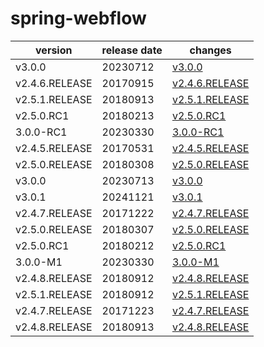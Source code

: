# spring-webflow	


|version|release date|changes|
|---|---|---|
|v3.0.0|20230712|[v3.0.0](./v3.0.0-20230712.md)|
|v2.4.6.RELEASE|20170915|[v2.4.6.RELEASE](./v2.4.6.RELEASE-20170915.md)|
|v2.5.1.RELEASE|20180913|[v2.5.1.RELEASE](./v2.5.1.RELEASE-20180913.md)|
|v2.5.0.RC1|20180213|[v2.5.0.RC1](./v2.5.0.RC1-20180213.md)|
|3.0.0-RC1|20230330|[3.0.0-RC1](./3.0.0-RC1-20230330.md)|
|v2.4.5.RELEASE|20170531|[v2.4.5.RELEASE](./v2.4.5.RELEASE-20170531.md)|
|v2.5.0.RELEASE|20180308|[v2.5.0.RELEASE](./v2.5.0.RELEASE-20180308.md)|
|v3.0.0|20230713|[v3.0.0](./v3.0.0-20230713.md)|
|v3.0.1|20241121|[v3.0.1](./v3.0.1-20241121.md)|
|v2.4.7.RELEASE|20171222|[v2.4.7.RELEASE](./v2.4.7.RELEASE-20171222.md)|
|v2.5.0.RELEASE|20180307|[v2.5.0.RELEASE](./v2.5.0.RELEASE-20180307.md)|
|v2.5.0.RC1|20180212|[v2.5.0.RC1](./v2.5.0.RC1-20180212.md)|
|3.0.0-M1|20230330|[3.0.0-M1](./3.0.0-M1-20230330.md)|
|v2.4.8.RELEASE|20180912|[v2.4.8.RELEASE](./v2.4.8.RELEASE-20180912.md)|
|v2.5.1.RELEASE|20180912|[v2.5.1.RELEASE](./v2.5.1.RELEASE-20180912.md)|
|v2.4.7.RELEASE|20171223|[v2.4.7.RELEASE](./v2.4.7.RELEASE-20171223.md)|
|v2.4.8.RELEASE|20180913|[v2.4.8.RELEASE](./v2.4.8.RELEASE-20180913.md)|
